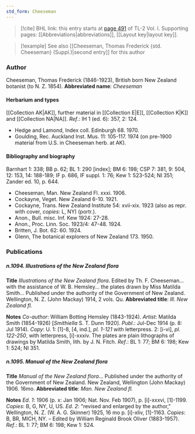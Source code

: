 ```yaml
---
std_form: Cheeseman
---
```


> [!cite] BHL link: this entry starts at [page 491](https://www.biodiversitylibrary.org/page/33120622) of TL-2 Vol. I.
> Supporting pages: [[Abbreviations|abbreviations]], [[Layout key|layout key]].

> [!example] See also [[Cheeseman, Thomas Frederick {std. Cheeseman} (Suppl.)|second entry]] for this author

### Author

Cheeseman, Thomas Frederick (1846-1923), British born New Zealand botanist (to N. Z. 1854). 
**Abbreviated name**: *Cheeseman*

#### Herbarium and types

[[Collection AK|AK]], further material in [[Collection E|E]], [[Collection K|K]] and [[Collection NA|NA]].
*Ref*.: IH 1 (ed. 6): 357, 2: 124.
- Hedge and Lamond, Index coll. Edinburgh 68. 1970.
- Goulding, Rec. Auckland Inst. Mus. 11: 105-117. 1974 (on pre-1900 material from U.S. in Cheeseman herb. at AK).

#### Bibliography and biography

Barnhart 1: 338; BB p. 62; BL 1: 290 \[index\]; BM 6: 198; CSP 7: 381, 9: 504, 12: 153, 14: 188-189; IF p. 686, IF suppl. 1: 76; Kew 1: 523-524; NI 351; Zander ed. 10, p. 644.
- Cheeseman, Man. New Zealand Fl. xxxi. 1906.
- Cockayne, Veget. New Zealand 6-10. 1921.
- Cockayne, Trans. New Zealand Institute 54: xvii-xix. 1923 (also as repr. with cover, *copies*: L, NY) (portr.).
- Anon., Bull. misc. Inf. Kew 1924: 27-28.
- Anon., Proc. Linn. Soc. 1923/4: 47-48. 1924.
- Britten, J. Bot. 62: 60. 1924.
- Glenn, The botanical explorers of New Zealand 173. 1950.

### Publications

##### n.1094. Illustrations of the New Zealand flora

**Title**
*Illustrations of the New Zealand flora*. Edited by Th. F. Cheeseman... with the assistance of W. B. Hemsley... the plates drawn by Miss Matilda Smith... Published under the authority of the Government of New Zealand. Wellington, N. Z. (John Mackay) 1914, 2 vols. Qu.
**Abbreviated title**: *Ill. New Zealand fl.*

**Notes**
*Co-author*: William Botting Hemsley (1843-1924).
*Artist*: Matilda Smith (1854-1926) \[*Smithiella* S. T. Dunn 1920\].
*Publ*.: Jul-Dec 1914 (p. 8: Jul 1914). *Copy*: U.
1: \[1\]-8, \[4, ind.\], *pl. 1-121* with letterpress.
2: \[i-vi\], *pl. 122-250*, with letterpress, \[i\]-xxxiv.
The plates are plain lithographs of drawings by Matilda Smith, lith. by J. N. Fitch.
*Ref*.: BL 1: 77; BM 6: 198; Kew 1: 524; NI 351.

##### n.1095. Manual of the New Zealand flora

**Title**
*Manual of the New Zealand flora*... Published under the authority of the Government of New Zealand. New Zealand, Wellington (John Mackay) 1906. 16mo.
**Abbreviated title**: *Man. New Zealand fl.*

**Notes**
*Ed. 1*: 1906 (p. x: Jan 1906; Nat. Nov. Feb 1907), p. \[i\]-xxxvi, \[1\]-1199. *Copies*: B, G, NY, U, US.
*Ed. 2*: "revised and enlarged by the author," Wellington, N. Z. (W. A. G. Skinner) 1925, 16 mo p. \[i\]-xliv, \[1\]-1163. *Copies*: B, BR, MICH, NY. – Edited by William Reginald Brook Oliver (1883-1957).
*Ref*.: BL 1: 77; BM 6: 198; Kew 1: 524.


